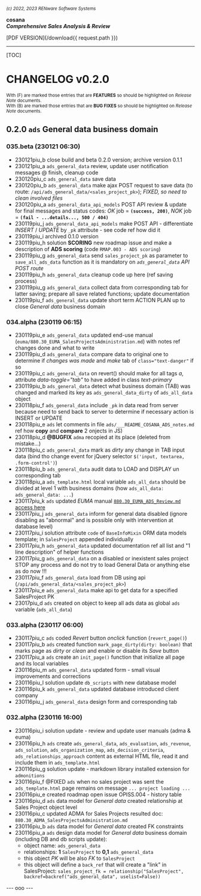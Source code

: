 <small>*(c) 2022, 2023 RENware Software Systems*</small>

**cosana**    
***Comprehensive Sales Analysis & Review***

[PDF VERSION](/download{{ request.path }})

***

[TOC]

# CHANGELOG v0.2.0

<small>With (F) are marked those entries that are **FEATURES** so should be highlighted on *Release Note* documents.</small>    
<small>With (B) are marked those entries that are **BUG FIXES** so should be highlighted on *Release Note* documents.</small>

## 0.2.0 `ads` General data business domain

### 035.beta (230121 06:30)

* 230121piu_b close build and beta 0.2.0 version; archive version 0.1.1
* 230121piu_a `ads_general_data` review, update user notification messages @ finish, cleanup code
* 230120piu_c `ads_general_data` save data
* 230120piu_b `ads_general_data` make ajax POST request to save data (to route: `/api/ads_general_data/<sales_project_pk>`); *FIXED, so need to clean involved files*
* 230120piu_a `ads_general_data_api_models` POST API review & update for final messages and status codes: *OK* job = **`(success, 200)`**, *NOK* job = **`(fail - ...details..., 500 / 404)`**
* 230119piu_j `ads_general_data_api_models` make POST API - differentiate *INSERT* / *UPDATE* by `_pk` attribute - see code ref how did it
* 230119piu_i archived 0.1.0 version
* 230119piu_h solution **SCORING** new roadmap issue and make a description of **ADS scoring** (code `RMAP.003 - ADS scoring`)
* 230119piu_g `ads_general_data` send `sales_project_pk` as parameter to `save_all_ads_data` function as it is mandatory on *`ads_general_data` API POST route*
* 230119piu_h `ads_general_data` cleanup code up here (ref saving process)
* 230119piu_g `ads_general_data` collect data from corresponding tab for latter saving; prepare all save related functions; update documentation
* 230119piu_f `ads_general_data` update short term ACTION PLAN up to close *General data* business domain


### 034.alpha (230119 06:15)

* 230119piu_e `ads_general_data` updated end-use manual (`euma/880.30_EUMA_SalesProjectsAdministration.md`) with notes ref changes done and what to write
* 230119piu_d `ads_general_data` compare data to original one to determine if *changes was made* and *make* tab of `class="text-danger"` if so
* 230119piu_c `ads_general_data` on revert() should make for all tags *a*, attribute *data-toggle="tab"* to have added in class *text-primary*
* 230119piu_b `ads_general_data` detect what business domain (TAB) was changed and marked its key as `ads_general_data_dirty` of `ads_all_data` object
* 230118piu_f `ads_general_data` include `_pk` in data read from server because need to send back to server to determine if necessary action is INSERT or UPDATE
* 230118piu_e `ads` let comments in file `ads/___README_COSANA_ADS_notes.md` ref how **copy** and **compare** 2 onjects in JS)
* 230118piu_d **@BUGFIX** `adma` recopied at its place (deleted from mistake...)
* 230118piu_c `ads_general_data` mark as *dirty* any change in TAB input data (bind tho change event for jQuery selector `$('input, textarea, .form-control')`)
* 230118piu_b `ads_general_data` audit data to LOAD and DISPLAY un corresponding tab
* 230118piu_a `ads_template.html` local variable `ads_all_data` should be divided at level 1 with business domains (how `ads_all_data: ads_general_data: ...`)
* 230117piu_k `ads` updated *EUMA* manual [`880.30_EUMA_ADS_Review.md` access here](/euma/880.30_EUMA_ADS_Review.md)
* 230117piu_j `ads_general_data` inform for general data disabled (ignore disabling as "abnormal" and is possible only with intervention at database level)
* 230117piu_i solution attribute `code` of `BaseInfoMixin` ORM data models template; in `SalesProject` appended individually
* 230117piu_h `ads_general_data` updated documentation ref all list and "1 line description" of helper functions
* 230117piu_g `ads_general_data` on a disabled or inexistent sales project STOP any process and do not try to load General Data or anything else as do now !!!
* 230117piu_f `ads_general_data` load from DB using api (`/api/ads_general_data/<sales_project_pk>`)
* 230117piu_e `ads_general_data` make api to get data for a specified SalesProject PK
* 23017piu_d `ads` created on object to keep all ads data as global `ads` variable (`ads_all_data`)

### 033.alpha (230117 06:00)

* 230117piu_c `ads` coded *Revert* button *onclick* function (`revert_page()`)
* 230117piu_b `ads` created function `mark_page_dirty(dirty: boolean)` that marks page as *dirty* or *clean* and enable or disable its *Save* button
* 230117piu_a `ads` create an `init_page()` function that initialize all page and its local variables
* 230116piu_m `ads_general_data` updated form - small visual improvements and corrections
* 230116piu_l solution update `db_scripts` with new database model
* 230116piu_k `ads_general_data` updated database introduced client company
* 230116piu_j `ads_general_data` design form and corresponding tab

### 032.alpha (230116 16:00)

* 230116piu_i solution update - review and update user manuals (adma & euma)
* 230116piu_h `ads` create `ads_general_data`, `ads_evaluation`, `ads_revenue`, `ads_solution`, `ads_organization_map`, `ads_decision_criteria`, `ads_relationships_approach` content as external HTML file, read it and include them in `ads_template.html`
* 230116piu_g solution update - markdown library installed extension for `admonitions`
* 230116piu_f @FIXED `ads` when no sales project was sent the `ads_template.html` page remains on message `... project loading ...`
* 230116piu_e created roadmap open issue OPISS.004 - history table
* 230116piu_d `ads` data model for *General data* created relationship at Sales Project object level
* 230116piu_c updated ADMA for Sales Projects resulted doc: `880.30_ADMA_SalesProjectsAdministration.md`
* 230116piu_b `ads` data model for *General data* created FK constraints
* 230116piu_a `ads` design data model for *General data* business domain (including DB and db scripts update):
    * object name: `ads_general_data`
    * relationships: **1** `SalesProject` to **0,1** `ads_general_data`
    * this object *PK* will be also *FK* to `SalesProject`
    * this object will define a `back_ref` that will create a "link" in SalesProject: `sales_project_fk = relationship("SalesProject", backref=backref("ads_general_data", uselist=False))`

--- ooo ---
